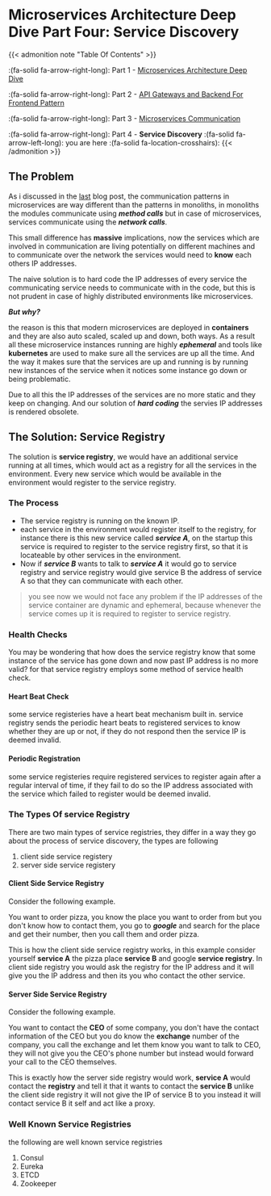 # Microservices Architecture Deep Dive Part Four: Service Discovery


{{< admonition note "Table Of Contents" >}}

:(fa-solid fa-arrow-right-long): Part 1 - [Microservices Architecture Deep Dive](https://danish-mehmood.github.io/microservices-architecture-deep-dive-part-one/)

:(fa-solid fa-arrow-right-long): Part 2 - [API Gateways and Backend For Frontend Pattern](https://danish-mehmood.github.io/microservices-architecture-deep-dive-part-two--api-gateways-and-bff-pattern/)

:(fa-solid fa-arrow-right-long): Part 3 - [Microservices Communication](https://danish-mehmood.github.io/microservices-architecture-deep-dive-part-three-communications/)

:(fa-solid fa-arrow-right-long): Part 4 - **Service Discovery** :(fa-solid fa-arrow-left-long): you are here :(fa-solid fa-location-crosshairs):
{{< /admonition >}}

## The Problem

As i discussed in the [last](https://danish-mehmood.github.io/microservices-architecture-deep-dive-part-three-communications/) blog post, the communication patterns in microservices are way different than the patterns in monoliths, in monoliths the modules communicate using **_method calls_** but in case of microservices, services communicate using the **_network calls_**.

This small difference has **massive** implications, now the services which are involved in communication are living potentially on different machines and to communicate over the network the services would need to **know** each others IP addresses.

The naive solution is to hard code the IP addresses of every service the communicating service needs to communicate with in the code, but this is not prudent in case of highly distributed environments like microservices.

**_But why?_**

the reason is this that modern microservices are deployed in **containers** and they are also auto scaled, scaled up and down, both ways. As a result all these microservice instances running are highly **_ephemeral_** and tools like **kubernetes** are used to make sure all the services are up all the time. And the way it makes sure that the services are up and running is by running new instances of the service when it notices some instance go down or being problematic.

Due to all this the IP addresses of the services are no more static and they keep on changing. And our solution of **_hard coding_** the servies IP addresses is rendered obsolete.

## The Solution: Service Registry

The solution is **service registry**, we would have an additional service running at all times, which would act as a registry for all the services in the environment. Every new service which would be available in the environment would register to the service registry.

### The Process

- The service registry is running on the known IP.
- each service in the environment would register itself to the registry, for instance there is this new service called **_service A_**, on the startup this service is required to register to the service registry first, so that it is locateable by other services in the environment.
- Now if **_service B_** wants to talk to **_service A_** it would go to service registry and service registry would give service B the address of service A so that they can communicate with each other.

> you see now we would not face any problem if the IP addresses of the service container are dynamic and ephemeral, because whenever the service comes up it is required to register to service registry.

### Health Checks

You may be wondering that how does the service registry know that some instance of the service has gone down and now past IP address is no more valid?
for that service registry employs some method of service health check.

#### Heart Beat Check

some service registeries have a heart beat mechanism built in. service registry sends the periodic heart beats to registered services to know whether they are up or not, if they do not respond then the service IP is deemed invalid.

#### Periodic Registration

some service registeries require registered services to register again after a regular interval of time, if they fail to do so the IP address associated with the service which failed to register would be deemed invalid.

### The Types Of service Registry

There are two main types of service registries, they differ in a way they go about the process of service discovery, the types are following

1. client side service registery
2. server side service registery

#### Client Side Service Registry

Consider the following example.

You want to order pizza, you know the place you want to order from but you don't know how to contact them, you go to **_google_** and search for the place and get their number, then you call them and order pizza.

This is how the client side service registry works, in this example consider yourself **service A** the pizza place **service B** and google **service registry**. In client side registry you would ask the registry for the IP address and it will give you the IP address and then its you who contact the other service.

#### Server Side Service Registry

Consider the following example.

You want to contact the **CEO** of some company, you don't have the contact information of the CEO but you do know the **exchange** number of the company, you call the exchange and let them know you want to talk to CEO, they will not give you the CEO's phone number but instead would forward your call to the CEO themselves.

This is exactly how the server side registry would work, **service A** would contact the **registry** and tell it that it wants to contact the **service B** unlike the client side registry it will not give the IP of service B to you instead it will contact service B it self and act like a proxy.

### Well Known Service Registries

the following are well known service registries

1. Consul
1. Eureka
1. ETCD
1. Zookeeper

